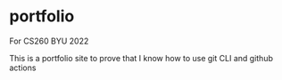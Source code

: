 # portfolio
For CS260 BYU 2022

This is a portfolio site to prove that I know how to use git CLI and github actions
